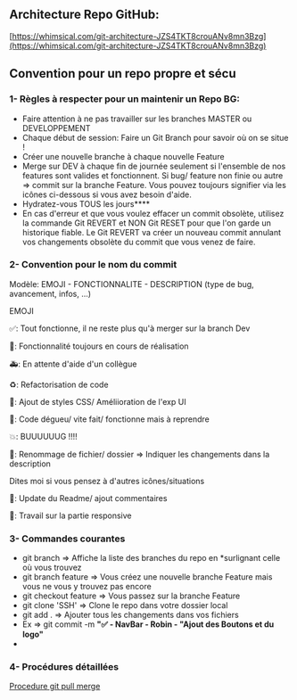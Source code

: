 ## Architecture Repo GitHub:

[https://whimsical.com/git-architecture-JZS4TKT8crouANv8mn3Bzg](https://whimsical.com/git-architecture-JZS4TKT8crouANv8mn3Bzg)

## Convention pour un repo propre et sécu

### 1- Règles à respecter pour un maintenir un Repo BG:

- Faire attention à ne pas travailler sur les branches MASTER ou DEVELOPPEMENT
- Chaque début de session: Faire un Git Branch pour savoir où on se situe !
- Créer une nouvelle branche à chaque nouvelle Feature
- Merge sur DEV à chaque fin de journée seulement si l'ensemble de nos features sont valides et fonctionnent. Si bug/ feature non finie ou autre ⇒ commit sur la branche Feature. Vous pouvez toujours signifier via les icônes ci-dessous si vous avez besoin d'aide.
- Hydratez-vous TOUS les jours****
- En cas d'erreur et que vous voulez effacer un commit obsolète, utilisez la commande Git REVERT et NON Git RESET pour que l'on garde un historique fiable. Le Git REVERT va créer un nouveau commit annulant vos changements obsolète du commit que vous venez de faire.

### 2- Convention pour le nom du commit

Modèle:  EMOJI - FONCTIONNALITE - DESCRIPTION (type de bug, avancement, infos, ...)

EMOJI

✅: Tout fonctionne, il ne reste plus qu'à merger sur la branch Dev

🚧: Fonctionnalité toujours en cours de réalisation

🚑️: En attente d'aide d'un collègue

♻️: Refactorisation de code

💄: Ajout de styles CSS/ Améliioration de l'exp UI

💩: Code dégueu/ vite fait/ fonctionne mais à reprendre

💥: BUUUUUUG !!!!

🚚: Renommage de fichier/ dossier ⇒ Indiquer les changements dans la description

Dites moi si vous pensez à d'autres icônes/situations

💬: Update du Readme/ ajout commentaires

📱: Travail sur la partie responsive

### 3- Commandes courantes

- git branch ⇒ Affiche la liste des branches du repo en *surlignant celle où vous trouvez
- git branch feature ⇒ Vous créez une nouvelle branche Feature mais vous ne vous y trouvez pas encore
- git checkout feature ⇒ Vous passez sur la branche Feature
- git clone 'SSH' ⇒ Clone le repo dans votre dossier local
- git add . ⇒ Ajouter tous les changements dans vos fichiers
- Ex ⇒  git commit -m **"✅ - NavBar - Robin - "Ajout des Boutons et du logo"**
- 

### 4- Procédures détaillées

[Procedure git pull merge](https://www.notion.so/Procedure-git-pull-merge-26448aac92364359b2684a3ef1d56b1c)
